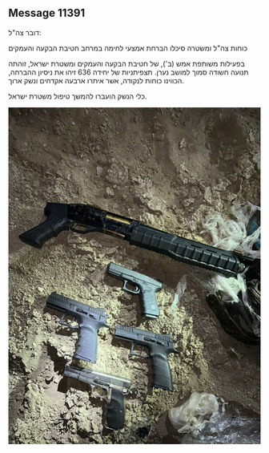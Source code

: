 ## Message 11391

דובר צה"ל:

כוחות צה"ל ומשטרה סיכלו הברחת אמצעי לחימה במרחב חטיבת הבקעה והעמקים

בפעילות משותפת אמש (ב'), של חטיבת הבקעה והעמקים ומשטרת ישראל, זוהתה תנועה חשודה סמוך למושב נערן. 
תצפיתניות של יחידה 636 זיהו את ניסיון ההברחה, הכווינו כוחות לנקודה, אשר איתרו ארבעה אקדחים ונשק ארוך.

כלי הנשק הועברו להמשך טיפול משטרת ישראל.

![Photo](11391/11391_photo.jpg)
